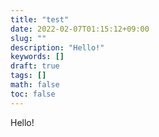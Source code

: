 ```yaml
---
title: "test"
date: 2022-02-07T01:15:12+09:00
slug: ""
description: "Hello!"
keywords: []
draft: true
tags: []
math: false
toc: false
---
```

Hello!
